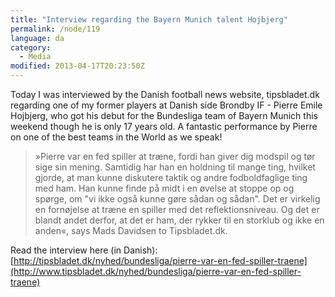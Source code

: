 ```yaml
---
title: "Interview regarding the Bayern Munich talent Hojbjerg"
permalink: /node/119
language: da
category:
  - Media
modified: 2013-04-17T20:23:50Z
---
```


Today I was interviewed by the Danish football news website, tipsbladet.dk regarding one of my former players at Danish side Brondby IF - Pierre Emile Hojbjerg, who got his debut for the Bundesliga team of Bayern Munich this weekend though he is only 17 years old. A fantastic performance by Pierre on one of the best teams in the World as we speak!

> »Pierre var en fed spiller at træne, fordi han giver dig modspil og tør sige sin mening. Samtidig har han en holdning til mange ting, hvilket gjorde, at man kunne diskutere taktik og andre fodboldfaglige ting med ham. Han kunne finde på midt i en øvelse at stoppe op og spørge, om "vi ikke også kunne gøre sådan og sådan". Det er virkelig en fornøjelse at træne en spiller med det reflektionsniveau. Og det er blandt andet derfor, at det er ham, der rykker til en storklub og ikke en anden«, says Mads Davidsen to Tipsbladet.dk.

Read the interview here (in Danish): [http://tipsbladet.dk/nyhed/bundesliga/pierre-var-en-fed-spiller-traene](http://www.tipsbladet.dk/nyhed/bundesliga/pierre-var-en-fed-spiller-traene)
